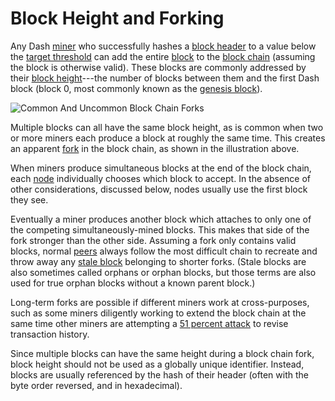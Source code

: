 # Block Height and Forking

Any Dash [miner](../resources/glossary.md#miner) who successfully hashes a [block header](../resources/glossary.md#block-header) to a value below the [target threshold](../resources/glossary.md#target) can add the entire [block](../resources/glossary.md#block) to the [block chain](../resources/glossary.md#block-chain) (assuming the block is otherwise valid). These blocks are commonly addressed by their [block height](../resources/glossary.md#block-height)---the number of blocks between them and the first Dash block (block 0, most commonly known as the [genesis block](../resources/glossary.md#genesis-block)).

![Common And Uncommon Block Chain Forks](https://dash-docs.github.io/img/dev/en-blockchain-fork.svg)

Multiple blocks can all have the same block height, as is common when two or more miners each produce a block at roughly the same time. This creates an apparent [fork](../resources/glossary.md#fork) in the block chain, as shown in the illustration above.

When miners produce simultaneous blocks at the end of the block chain, each [node](../resources/glossary.md#node) individually chooses which block to accept. In the absence of other considerations, discussed below, nodes usually use the first block they see.

Eventually a miner produces another block which attaches to only one of the competing simultaneously-mined blocks. This makes that side of the fork stronger than the other side. Assuming a fork only contains valid blocks, normal [peers](../resources/glossary.md#peer) always follow the most difficult chain to recreate and throw away any [stale block](../resources/glossary.md#stale-block) belonging to shorter forks. (Stale blocks are also sometimes called orphans or orphan blocks, but those terms are also used for true orphan blocks without a known parent block.)

Long-term forks are possible if different miners work at cross-purposes, such as some miners diligently working to extend the block chain at the same time other miners are attempting a [51 percent attack](../resources/glossary.md#51-percent-attack) to revise transaction history.

Since multiple blocks can have the same height during a block chain fork, block height should not be used as a globally unique identifier. Instead, blocks are usually referenced by the hash of their header (often with the byte order reversed, and in hexadecimal).
